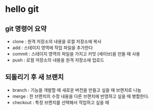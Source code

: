 # hello git

## git 명령어 요약

- clone : 원격 저장소의 내용을 로컬 저장소에 복사
- add : 스테이지 영역에 작업 파일을 추가한다
- commit : 스테이지 영역의 파일을 가지고 커밋 (세이브)을 만들 때 사용
- push : 로컬 저장소의 내용을 원격 저장소에 업로드

## 되돌리기 후 새 브랜치
- branch : 기능을 개발할 때 새로운 버전을 만들고 싶을 때 브랜치로 나눔
- merge : 한 브랜치의 수정 내용을 다른 브랜치에 반영하고 싶을 때 병합한다.
- checkout : 특정 브랜치를 선택해서 작업하고 싶을 때